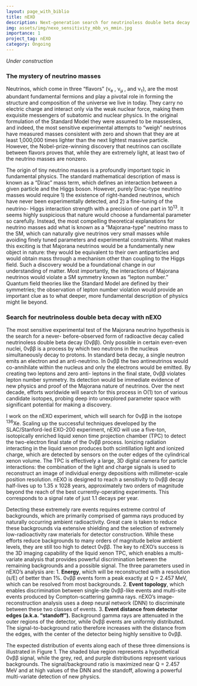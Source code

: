 ```yaml
---
layout: page_with_biblio
title: nEXO
description: Next-generation search for neutrinoless double beta decay in <sup>136</sup>Xe.
img: assets/img/nexo_sensitivity_mbb_vs_mmin.jpg
importance: 1
project_tag: nEXO
category: Ongoing
---
```


<i>Under construction</i>

### The mystery of neutrino masses

Neutrinos, which come in three “flavors” (&nu;<sub>e</sub> , &nu;<sub>&mu;</sub> , and &nu;<sub>&tau;</sub>), are the most abundant fundamental fermions and play a pivotal role in forming the structure and composition of the universe we live in today. They
carry no electric charge and interact only via the weak nuclear force, making them exquisite messengers of
subatomic and nuclear physics. In the original formulation of the Standard Model they were assumed to be
massesless, and indeed, the most sensitive experimental attempts to “weigh” neutrinos have measured masses
consistent with zero and shown that they are at least 1,000,000 times lighter than the next lightest massive
particle. However, the Nobel-prize-winning discovery that neutrinos can oscillate between flavors proves that,
while they are extremely light, at least two of the neutrino masses are nonzero.

The origin of tiny neutrino masses is a profoundly important topic in fundamental physics. The standard
mathematical description of mass is known as a “Dirac” mass term, which defines an interaction between a given
particle and the Higgs boson. However, purely Dirac-type neutrino masses would require 1) the existence of
right-handed neutrinos, which have never been experimentally detected, and 2) a fine-tuning of the neutrino-
Higgs interaction strength with a precision of one part in 10<sup>13</sup>. It seems highly suspicious that nature would
choose a fundamental parameter so carefully. Instead, the most compelling theoretical explanations for neutrino
masses add what is known as a “Majorana-type" neutrino mass to the SM, which can naturally give neutrinos
very small masses while avoiding finely tuned parameters and experimental constraints. What makes this
exciting is that Majorana neutrinos would be a fundamentally new object in nature: they would be equivalent to
their own antiparticles and would obtain mass through a mechanism other than coupling to the Higgs field. Such
a discovery would be a foundational change in our understanding of matter. Most importantly, the interactions
of Majorana neutrinos would violate a SM symmetry known as “lepton number.” Quantum field theories like the Standard Model are defined by their symmetries; the observation of lepton number violation would provide
an important clue as to what deeper, more fundamental description of physics might lie beyond.

### Search for neutrinoless double beta decay with nEXO

The most sensitive experimental test of the Majorana neutrino hypothesis is the search for a never-
before-observed form of radioactive decay called neutrinoless double beta decay (0νββ). Only possible in certain
even-even nuclei, 0νββ is a process by which two neutrons in the nucleus simultaneously decay to protons. In
standard beta decay, a single neutron emits an electron and an anti-neutrino. In 0νββ the two antineutrinos would
co-annihilate within the nucleus and only the electrons would be emitted. By creating two leptons and zero anti-
leptons in the final state, 0νββ violates lepton number symmetry. Its detection would be immediate evidence of
new physics and proof of the Majorana nature of neutrinos. Over the next decade, efforts worldwide will search
for this process in O(1) ton of various candidate isotopes, probing deep into unexplored parameter space with
significant potential for making a discovery.

I work on the nEXO experiment, which will search for 0&nu;&beta;&beta; in the isotope <sup>136</sup>Xe. Scaling up the successful techniques developed by the SLAC/Stanford-led EXO-200 experiment, nEXO will use a five-ton, isotopically
enriched liquid xenon time projection chamber (TPC) to detect the two-electron final state of the 0&nu;&beta;&beta; process. Ionizing radiation interacting in the liquid xenon produces both scintillation light and ionized charge, which are
detected by sensors on the outer edges of the cylindrical xenon volume. The TPC is effectively a large, 3D digital
camera for particle interactions: the combination of the light and charge signals is used to reconstruct an image
of individual energy depositions with millimeter-scale position resolution. nEXO is designed to reach a sensitivity to 0&nu;&beta;&beta; decay half-lives up to 1.35 x 1028 years,
approximately two orders of magnitude beyond the reach of the best currently-operating experiments. This
corresponds to a signal rate of just 1.1 decays per year.

Detecting these extremely rare events requires extreme control of backgrounds, which are primarily
comprised of gamma rays produced by naturally occurring ambient radioactivity. Great care is taken to reduce
these backgrounds via extensive shielding and the selection of extremely low-radioactivity raw materials for
detector construction. While these efforts reduce backgrounds to many orders of magnitude below ambient
levels, they are still too high to detect 0&nu;&beta;&beta;. The key to nEXO’s success is the 3D imaging capability of the liquid
xenon TPC, which enables a multi-variate analysis that provides powerful discrimination between the remaining
backgrounds and a possible signal. The three parameters used in nEXO’s analysis are:
    1. <b>Energy</b>, which will be reconstructed with a resolution (s/E) of better than 1%. 0&nu;&beta;&beta; events form a peak exactly at Q = 2.457 MeV, which can be resolved from most backgrounds.
    2. <b>Event topology</b>, which enables discrimination between single-site 0&nu;&beta;&beta;-like events and multi-site events produced by Compton-scattering gamma rays. nEXO’s image-reconstruction analysis uses a deep neural network (DNN) to discriminate between these two classes of events.
    3. <b>Event distance from detector edges (a.k.a. “standoff”).</b> Background gamma rays are attenuated in the outer regions of the detector, while 0&nu;&beta;&beta; events are uniformly distributed. The signal-to-background ratio therefore increases with the distance from the edges, with the center of the detector being highly sensitive to 0&nu;&beta;&beta;.

The expected distribution of events along each of these three
dimensions is illustrated in Figure 1. The shaded blue region
represents a hypothetical 0&nu;&beta;&beta; signal, while the grey, red, and purple
distributions represent various backgrounds. The signal/background
ratio is maximized near Q = 2.457 MeV and at high values of the DNN
and the standoff, allowing a powerful multi-variate detection of new physics.
